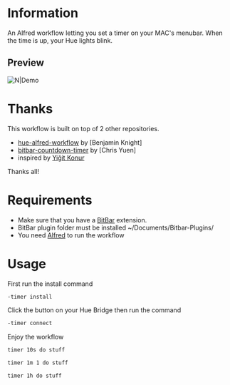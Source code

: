 # Information
An Alfred workflow letting you set a timer on your MAC's menubar. When the time is up, your Hue lights blink.

## Preview
![N|Demo](https://raw.githubusercontent.com/siyahmadde/timer-workflow/master/demo.gif)

# Thanks
This workflow is built on top of 2 other repositories.

  - [hue-alfred-workflow] by [Benjamin Knight]
  - [bitbar-countdown-timer] by [Chris Yuen]
  - inspired by [Yiğit Konur]
 
Thanks all!

# Requirements
  - Make sure that you have a [BitBar] extension.
  - BitBar plugin folder must be installed ~/Documents/Bitbar-Plugins/
  - You need [Alfred] to run the workflow

# Usage
First run the install command
```sh
-timer install
```
Click the button on your Hue Bridge then run the command
```sh
-timer connect
```
Enjoy the workflow
```sh
timer 10s do stuff
```
```sh
timer 1m 1 do stuff
```
```sh
timer 1h do stuff
```


   [hue-alfred-workflow]: https://github.com/benknight/hue-alfred-workflow
   [bitbar-countdown-timer]: https://github.com/kizzx2/bitbar-countdown-timer
   [Yiğit Konur]: https://github.com/yigitkonur
   [BitBar]: https://getbitbar.com/
   [Alfred]: https://www.alfredapp.com/
